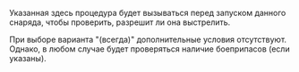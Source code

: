 Указанная здесь процедура будет вызываться перед запуском данного снаряда, чтобы проверить, разрешит ли она выстрелить.

При выборе варианта "(всегда)" дополнительные условия отсутствуют. Однако, в любом случае будет проверяться наличие
боеприпасов (если указаны).